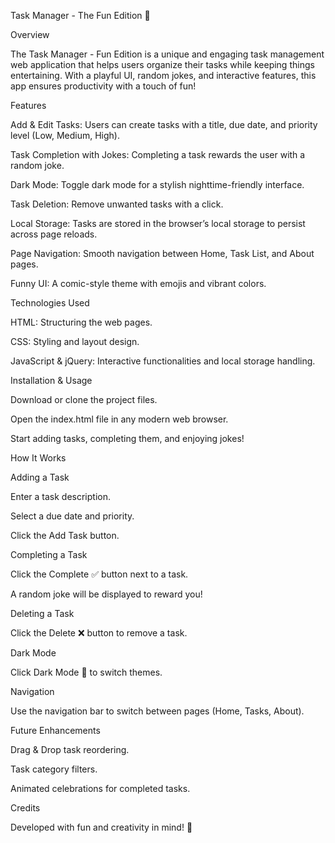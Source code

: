 Task Manager - The Fun Edition 🎉

Overview

The Task Manager - Fun Edition is a unique and engaging task management web application that helps users organize their tasks while keeping things entertaining. With a playful UI, random jokes, and interactive features, this app ensures productivity with a touch of fun!

Features

Add & Edit Tasks: Users can create tasks with a title, due date, and priority level (Low, Medium, High).

Task Completion with Jokes: Completing a task rewards the user with a random joke.

Dark Mode: Toggle dark mode for a stylish nighttime-friendly interface.

Task Deletion: Remove unwanted tasks with a click.

Local Storage: Tasks are stored in the browser’s local storage to persist across page reloads.

Page Navigation: Smooth navigation between Home, Task List, and About pages.

Funny UI: A comic-style theme with emojis and vibrant colors.

Technologies Used

HTML: Structuring the web pages.

CSS: Styling and layout design.

JavaScript & jQuery: Interactive functionalities and local storage handling.

Installation & Usage

Download or clone the project files.

Open the index.html file in any modern web browser.

Start adding tasks, completing them, and enjoying jokes!

How It Works

Adding a Task

Enter a task description.

Select a due date and priority.

Click the Add Task button.

Completing a Task

Click the Complete ✅ button next to a task.

A random joke will be displayed to reward you!

Deleting a Task

Click the Delete ❌ button to remove a task.

Dark Mode

Click Dark Mode 🌙 to switch themes.

Navigation

Use the navigation bar to switch between pages (Home, Tasks, About).

Future Enhancements

Drag & Drop task reordering.

Task category filters.

Animated celebrations for completed tasks.

Credits

Developed with fun and creativity in mind! 🥳

